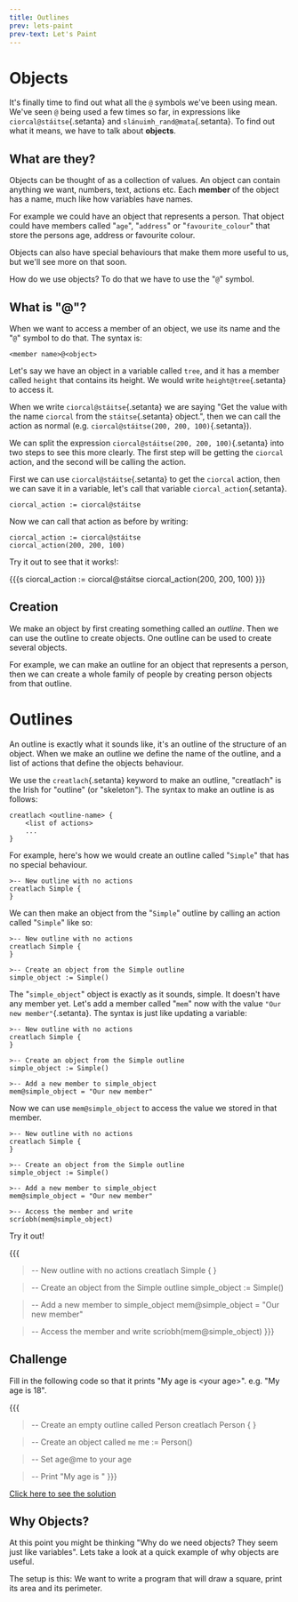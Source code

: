 ```yaml
---
title: Outlines
prev: lets-paint
prev-text: Let's Paint
---
```


# Objects

It's finally time to find out what all the `@` symbols we've been using mean. We've seen `@` being
used a few times so far, in expressions like `ciorcal@stáitse`{.setanta} and
`slánuimh_rand@mata`{.setanta}. To find out what it means, we have to talk about **objects**.

## What are they?

Objects can be thought of as a collection of values. An object can contain anything we want,
numbers, text, actions etc. Each **member** of the object has a name, much like how variables have
names.

For example we could have an object that represents a person. That object could have members called
"`age`", "`address`" or "`favourite_colour`" that store the persons age, address or favourite
colour.

Objects can also have special behaviours that make them more useful to us, but we'll see more on
that soon.

How do we use objects? To do that we have to use the "`@`" symbol.

## What is "@"?

When we want to access a member of an object, we use its name and the "`@`" symbol to do that. The
syntax is:

```
<member name>@<object>
```

Let's say we have an object in a variable called `tree`, and it has a member called `height` that
contains its height. We would write `height@tree`{.setanta} to access it.

When we write `ciorcal@stáitse`{.setanta} we are saying "Get the value with the name `ciorcal` from
the `stáitse`{.setanta} object.", then we can call the action as normal (e.g.
`ciorcal@stáitse(200, 200, 100)`{.setanta}).

We can split the expression `ciorcal@stáitse(200, 200, 100)`{.setanta} into two steps to see this
more clearly. The first step will be getting the `ciorcal` action, and the second will be calling
the action.

First we can use `ciorcal@stáitse`{.setanta} to get the `ciorcal` action, then we can save it in a
variable, let's call that variable `ciorcal_action`{.setanta}.

```{.setanta .numberLines}
ciorcal_action := ciorcal@stáitse
```

Now we can call that action as before by writing:

```{.setanta .numberLines}
ciorcal_action := ciorcal@stáitse
ciorcal_action(200, 200, 100)
```

Try it out to see that it works!:

{{{s
ciorcal_action := ciorcal@stáitse
ciorcal_action(200, 200, 100)
}}}

## Creation

We make an object by first creating something called an *outline*. Then we can use the outline to
create objects. One outline can be used to create several objects.

For example, we can make an outline for an object that represents a person, then we can create a
whole family of people by creating person objects from that outline.

# Outlines

An outline is exactly what it sounds like, it's an outline of the structure of an object. When we
make an outline we define the name of the outline, and a list of actions that define the objects
behaviour.

We use the `creatlach`{.setanta} keyword to make an outline, "creatlach" is the Irish for "outline" (or "skeleton"). The syntax to make an outline is as follows:

```setanta
creatlach <outline-name> {
    <list of actions>
    ...
}
```

For example, here's how we would create an outline called "`Simple`" that has no special behaviour.

```{.setanta .numberLines}
>-- New outline with no actions
creatlach Simple {
}
```

We can then make an object from the "`Simple`" outline by calling an action called "`Simple`" like
so:

```{.setanta .numberLines}
>-- New outline with no actions
creatlach Simple {
}

>-- Create an object from the Simple outline
simple_object := Simple()
```

The "`simple_object`" object is exactly as it sounds, simple. It doesn't have any member yet. Let's
add a member called "`mem`" now with the value `"Our new member"`{.setanta}. The syntax is just like updating a variable:

```{.setanta .numberLines}
>-- New outline with no actions
creatlach Simple {
}

>-- Create an object from the Simple outline
simple_object := Simple()

>-- Add a new member to simple_object
mem@simple_object = "Our new member"
```

Now we can use `mem@simple_object` to access the value we stored in that member.

```{.setanta .numberLines}
>-- New outline with no actions
creatlach Simple {
}

>-- Create an object from the Simple outline
simple_object := Simple()

>-- Add a new member to simple_object
mem@simple_object = "Our new member"

>-- Access the member and write
scríobh(mem@simple_object)
```

Try it out!

{{{
>-- New outline with no actions
creatlach Simple {
}

>-- Create an object from the Simple outline
simple_object := Simple()

>-- Add a new member to simple_object
mem@simple_object = "Our new member"

>-- Access the member and write
scríobh(mem@simple_object)
}}}

## Challenge

Fill in the following code so that it prints "My age is \<your age\>". e.g. "My age is 18".

{{{
>-- Create an empty outline called Person
creatlach Person {
}

>-- Create an object called `me`
me := Person()

>-- Set age@me to your age

>-- Print "My age is <your age>"
}}}

[Click here to see the solution](/editor/EhEKBlNjcmlwdBCAgIDgy-WTCg)

## Why Objects?

At this point you might be thinking "Why do we need objects? They seem just like variables". Lets
take a look at a quick example of why objects are useful.

The setup is this: We want to write a program that will draw a square, print its area and its
perimeter.
